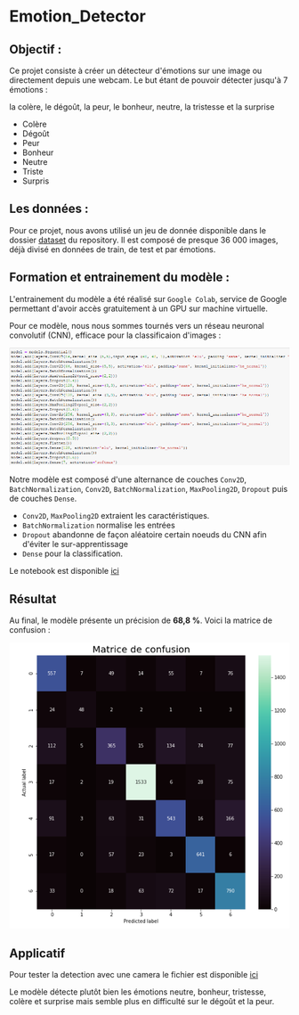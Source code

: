 # Emotion_Detector

## Objectif :

Ce projet consiste à créer un détecteur d'émotions sur une image ou directement depuis une webcam. Le but étant de pouvoir détecter jusqu'à 7 émotions :

 la colère, le dégoût, la peur, le bonheur, neutre, la tristesse et la surprise

* Colère
* Dégoût
* Peur
* Bonheur
* Neutre
* Triste
* Surpris

## Les données :

Pour ce projet, nous avons utilisé un jeu de donnée disponible dans le dossier [dataset](./dataset) du repository. Il est composé de presque 36 000 images, déjà divisé en données de train, de test et par émotions.


## Formation et entrainement du modèle :

L'entrainement du modèle a été réalisé sur `Google Colab`, service de Google permettant d'avoir accès gratuitement à un GPU sur machine virtuelle.

Pour ce modèle, nous nous sommes tournés vers un réseau neuronal convolutif (CNN), efficace pour la classificaion d'images : 

![](Images/CNN.PNG)

Notre modèle est composé d'une alternance de couches `Conv2D`, `BatchNormalization`, `Conv2D`, `BatchNormalization`, `MaxPooling2D`, `Dropout` puis de couches `Dense`.

* `Conv2D`, `MaxPooling2D` extraient les caractéristiques.
* `BatchNormalization` normalise les entrées
* `Dropout` abandonne de façon aléatoire certain noeuds du CNN afin d'éviter le sur-apprentissage
* `Dense` pour la classification.

Le notebook est disponible [ici](./classification_model_collab.ipynb)

## Résultat

Au final, le modèle présente un précision de **68,8 %**. Voici la matrice de confusion : 

![](Images/confusion_matrix.PNG)

## Applicatif

Pour tester la detection avec une camera le fichier est disponible [ici](Test_Model.ipynb)


Le modèle détecte plutôt bien les émotions neutre, bonheur, tristesse, colère et surprise mais semble plus en difficulté sur le dégoût et la peur.
